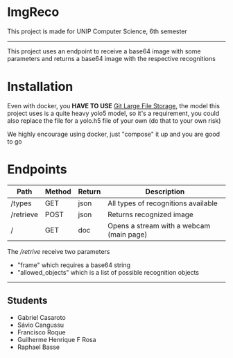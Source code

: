 # ImgReco #

This project is made for UNIP Computer Science, 6th semester

---
This project uses an endpoint to receive a base64 image with some parameters and returns a base64 image with the respective recognitions

# Installation

Even with docker, you **HAVE TO USE** [Git Large File Storage](https://git-lfs.github.com/), the model this project uses is a quite heavy yolo5 model, so it's a requirement, you could also replace the file for a yolo.h5 file of your own (do that to your own risk)

We highly encourage using docker, just "compose" it up and you are good to go

# Endpoints

Path                  | Method | Return | Description |
----------------------|--------|--------|-------------|
/types                | GET    | json   | All types of recognitions available
/retrieve             | POST   | json   | Returns recognized image
/                     | GET    | doc    | Opens a stream with a webcam (main page)

The _/retrive_ receive two parameters


* "frame" which requires a base64 string
* "allowed_objects" which is a list of possible recognition objects 

---

## Students ##
* Gabriel Casaroto
* Sávio Cangussu
* Francisco Roque
* Guilherme Henrique F Rosa
* Raphael Basse
